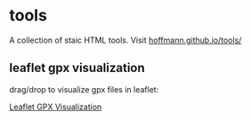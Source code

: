 # tools
A collection of staic HTML tools. Visit [hoffmann.github.io/tools/](https://hoffmann.github.io/tools/)


## leaflet gpx visualization

 drag/drop to visualize gpx files in leaflet:

[Leaflet GPX Visualization](./leaflet-gpx-visualization.html)